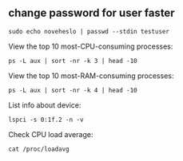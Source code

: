 ## change password for user faster
```
sudo echo noveheslo | passwd --stdin testuser
```
View the top 10 most-CPU-consuming processes:
```
ps -L aux | sort -nr -k 3 | head -10
```

View the top 10 most-RAM-consuming processes:
```
ps -L aux | sort -nr -k 4 | head -10
```

List info about device:
```
lspci -s 0:1f.2 -n -v
```

Check CPU load average:
```
cat /proc/loadavg
```